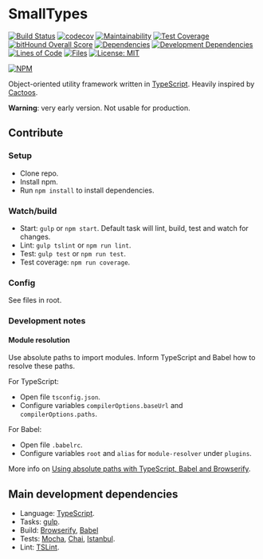 # SmallTypes

[![Build Status](https://travis-ci.org/nunof07/smalltypes.svg?branch=master)](https://travis-ci.org/nunof07/smalltypes)
[![codecov](https://codecov.io/gh/nunof07/smalltypes/branch/master/graph/badge.svg)](https://codecov.io/gh/nunof07/smalltypes)
[![Maintainability](https://api.codeclimate.com/v1/badges/21adf54dc86017e175d9/maintainability)](https://codeclimate.com/github/nunof07/smalltypes/maintainability)
[![Test Coverage](https://api.codeclimate.com/v1/badges/21adf54dc86017e175d9/test_coverage)](https://codeclimate.com/github/nunof07/smalltypes/test_coverage)
[![bitHound Overall Score](https://www.bithound.io/github/nunof07/smalltypes/badges/score.svg)](https://www.bithound.io/github/nunof07/smalltypes)
[![Dependencies](https://david-dm.org/nunof07/smalltypes.svg)](https://david-dm.org/nunof07/smalltypes)
[![Development Dependencies](https://david-dm.org/nunof07/smalltypes/dev-status.svg)](https://david-dm.org/nunof07/smalltypes?type=dev)
[![Lines of Code](https://tokei.rs/b1/github/nunof07/smalltypes)](https://github.com/Aaronepower/tokei)
[![Files](https://tokei.rs/b1/github/nunof07/smalltypes?category=files)](https://github.com/Aaronepower/tokei)
[![License: MIT](https://img.shields.io/badge/License-MIT-yellow.svg)](https://opensource.org/licenses/MIT)

[![NPM](https://nodei.co/npm/smalltypes.png?downloads=true&downloadRank=true&stars=true)](https://nodei.co/npm/smalltypes/)

Object-oriented utility framework written in [TypeScript](https://www.typescriptlang.org/). Heavily inspired by [Cactoos](https://github.com/yegor256/cactoos).

**Warning**: very early version. Not usable for production.

## Contribute

### Setup

- Clone repo.
- Install npm.
- Run `npm install` to install dependencies.

### Watch/build

- Start: `gulp` or `npm start`. Default task will lint, build, test and watch for changes.
- Lint: `gulp tslint` or `npm run lint`.
- Test: `gulp test` or `npm run test`.
- Test coverage: `npm run coverage`.

### Config

See files in root.

### Development notes

#### Module resolution

Use absolute paths to import modules. Inform TypeScript and Babel how to resolve these paths.

For TypeScript:

- Open file `tsconfig.json`.
- Configure variables `compilerOptions.baseUrl` and `compilerOptions.paths`.

For Babel:

- Open file `.babelrc`.
- Configure variables `root` and `alias` for `module-resolver` under `plugins`.

More info on [Using absolute paths with TypeScript, Babel and Browserify](http://www.broculos.net/2017/10/using-absolute-paths-with-typescript.html#.WfDAmWhSyUk).

## Main development dependencies

- Language: [TypeScript](http://www.typescriptlang.org/).
- Tasks: [gulp](https://gulpjs.com/).
- Build: [Browserify](http://browserify.org/), [Babel](https://babeljs.io/)
- Tests: [Mocha](https://mochajs.org), [Chai](http://chaijs.com/), [Istanbul](https://istanbul.js.org/).
- Lint: [TSLint](https://palantir.github.io/tslint/).
